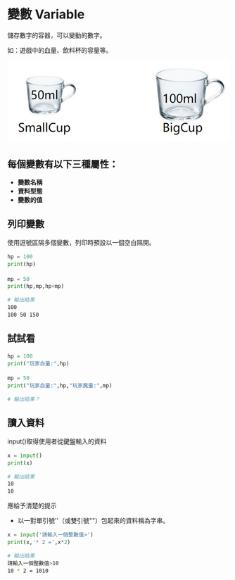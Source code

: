 # 變數 Variable

儲存數字的容器，可以變動的數字。

如：遊戲中的血量、飲料杯的容量等。

![](<../../.gitbook/assets/image (34).png>)

## 每個變數有以下三種屬性：

* **變數名稱**
* **資料型態**
* **變數的值**

## **列印變數**

使用逗號區隔多個變數，列印時預設以一個空白隔開。

```python
hp = 100
print(hp)

mp = 50
print(hp,mp,hp+mp)
```

```bash
# 輸出結果
100
100 50 150
```

## 試試看

```python
hp = 100
print("玩家血量:",hp)

mp = 50
print("玩家血量:",hp,"玩家魔量:",mp)
```

```bash
# 輸出結果？
```

## **讀入資料**

input()取得使用者從鍵盤輸入的資料

```python
x = input()
print(x)
```

```bash
# 輸出結果
10
10
```

應給予清楚的提示

* 以一對單引號''（或雙引號""）包起來的資料稱為字串。

```python
x = input('請輸入一個整數值>')
print(x,'* 2 =',x*2)
```

```bash
# 輸出結果
請輸入一個整數值>10
10 * 2 = 1010
```

